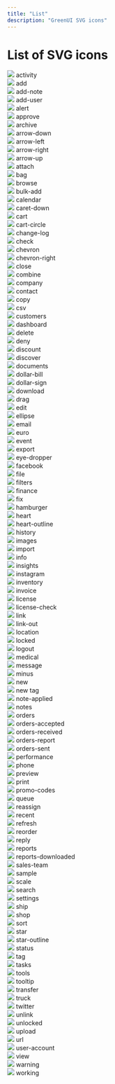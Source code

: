 ```yaml
---
title: "List"
description: "GreenUI SVG icons"
---
```


# List of SVG icons

<div class="grid color-dark text-center">
  <div class="span-2 bg-light-grey pa-1">
    <img src="../../assets/icons/activity.svg" />
    activity
  </div>
  <div class="span-2 bg-light-grey pa-1">
    <img src="../../assets/icons/add.svg" />
    add
  </div>
  <div class="span-2 bg-light-grey pa-1">
    <img src="../../assets/icons/add-note.svg" />
    add-note
  </div>
  <div class="span-2 bg-light-grey pa-1">
    <img src="../../assets/icons/add-user.svg" />
    add-user
  </div>
  <div class="span-2 bg-light-grey pa-1">
    <img src="../../assets/icons/alert.svg" />
    alert
  </div>
  <div class="span-2 bg-light-grey pa-1">
    <img src="../../assets/icons/approve.svg" />
    approve
  </div>
  <div class="span-2 bg-light-grey pa-1">
    <img src="../../assets/icons/archive.svg" />
    archive
  </div>
  <div class="span-2 bg-light-grey pa-1">
    <img src="../../assets/icons/arrow-down.svg" />
    arrow-down
  </div>
  <div class="span-2 bg-light-grey pa-1">
    <img src="../../assets/icons/arrow-left.svg" />
    arrow-left
  </div>
  <div class="span-2 bg-light-grey pa-1">
    <img src="../../assets/icons/arrow-right.svg" />
    arrow-right
  </div>
  <div class="span-2 bg-light-grey pa-1">
    <img src="../../assets/icons/arrow-up.svg" />
    arrow-up
  </div>
	<div class="span-2 bg-light-grey pa-1">
    <img src="../../assets/icons/attach.svg" />
    attach
  </div>
  <div class="span-2 bg-light-grey pa-1">
    <img src="../../assets/icons/bag.svg" />
    bag
  </div>
  <div class="span-2 bg-light-grey pa-1">
    <img src="../../assets/icons/browse.svg" />
    browse
  </div>
  <div class="span-2 bg-light-grey pa-1">
    <img src="../../assets/icons/bulk-add.svg" />
    bulk-add
  </div>
  <div class="span-2 bg-light-grey pa-1">
    <img src="../../assets/icons/calendar.svg" />
    calendar
  </div>
  <div class="span-2 bg-light-grey pa-1">
    <img src="../../assets/icons/caret-down.svg" />
    caret-down
  </div>
  <div class="span-2 bg-light-grey pa-1">
    <img src="../../assets/icons/cart.svg" />
    cart
  </div>
  <div class="span-2 bg-light-grey pa-1">
    <img src="../../assets/icons/cart-circle.svg" />
    cart-circle
  </div>
  <div class="span-2 bg-light-grey pa-1">
    <img src="../../assets/icons/change-log.svg" />
    change-log
  </div>
  <div class="span-2 bg-light-grey pa-1">
    <img src="../../assets/icons/check.svg" />
    check
  </div>
  <div class="span-2 bg-light-grey pa-1">
    <img src="../../assets/icons/chevron.svg" />
    chevron
  </div>
  <div class="span-2 bg-light-grey pa-1">
    <img src="../../assets/icons/chevron-right.svg" />
    chevron-right
  </div>
  <div class="span-2 bg-light-grey pa-1">
    <img src="../../assets/icons/close.svg" />
    close
  </div>
  <div class="span-2 bg-light-grey pa-1">
    <img src="../../assets/icons/combine.svg" />
    combine
  </div>
  <div class="span-2 bg-light-grey pa-1">
    <img src="../../assets/icons/company.svg" />
    company
  </div>
  <div class="span-2 bg-light-grey pa-1">
    <img src="../../assets/icons/contact.svg" />
    contact
  </div>
  <div class="span-2 bg-light-grey pa-1">
    <img src="../../assets/icons/copy.svg" />
    copy
  </div>
  <div class="span-2 bg-light-grey pa-1">
    <img src="../../assets/icons/csv.svg" />
    csv
  </div>
  <div class="span-2 bg-light-grey pa-1">
    <img src="../../assets/icons/customers.svg" />
    customers
  </div>
  <div class="span-2 bg-light-grey pa-1">
    <img src="../../assets/icons/dashboard.svg" />
    dashboard
  </div>
  <div class="span-2 bg-light-grey pa-1">
    <img src="../../assets/icons/delete.svg" />
    delete
  </div>
  <div class="span-2 bg-light-grey pa-1">
    <img src="../../assets/icons/deny.svg" />
    deny
  </div>
  <div class="span-2 bg-light-grey pa-1">
    <img src="../../assets/icons/discount.svg" />
    discount
  </div>
	<div class="span-2 bg-light-grey pa-1">
    <img src="../../assets/icons/discover.svg" />
    discover
  </div>
  <div class="span-2 bg-light-grey pa-1">
    <img src="../../assets/icons/documents.svg" />
    documents
  </div>
  <div class="span-2 bg-light-grey pa-1">
    <img src="../../assets/icons/dollar-bill.svg" />
    dollar-bill
  </div>
  <div class="span-2 bg-light-grey pa-1">
    <img src="../../assets/icons/dollar-sign.svg" />
    dollar-sign
  </div>
  <div class="span-2 bg-light-grey pa-1">
    <img src="../../assets/icons/download.svg" />
    download
  </div>

  <div class="span-2 bg-light-grey pa-1">
    <img src="../../assets/icons/drag.svg" />
    drag
  </div>
  <div class="span-2 bg-light-grey pa-1">
    <img src="../../assets/icons/edit.svg" />
    edit
  </div>
  <div class="span-2 bg-light-grey pa-1">
    <img src="../../assets/icons/ellipse.svg" />
    ellipse
  </div>
  <div class="span-2 bg-light-grey pa-1">
    <img src="../../assets/icons/email.svg" />
    email
  </div>
  <div class="span-2 bg-light-grey pa-1">
    <img src="../../assets/icons/euro.svg" />
    euro
  </div>
  <div class="span-2 bg-light-grey pa-1">
    <img src="../../assets/icons/event.svg" />
    event
  </div>
  <div class="span-2 bg-light-grey pa-1">
    <img src="../../assets/icons/export.svg" />
    export
  </div>
  <div class="span-2 bg-light-grey pa-1">
    <img src="../../assets/icons/eye-dropper.svg" />
    eye-dropper
  </div>
  <div class="span-2 bg-light-grey pa-1">
    <img src="../../assets/icons/facebook.svg" />
    facebook
  </div>
  <div class="span-2 bg-light-grey pa-1">
    <img src="../../assets/icons/file.svg" />
    file
  </div>
  <div class="span-2 bg-light-grey pa-1">
    <img src="../../assets/icons/filters.svg" />
    filters
  </div>
  <div class="span-2 bg-light-grey pa-1">
    <img src="../../assets/icons/finance.svg" />
    finance
  </div>
  <div class="span-2 bg-light-grey pa-1">
    <img src="../../assets/icons/fix.svg" />
    fix
  </div>
  <div class="span-2 bg-light-grey pa-1">
    <img src="../../assets/icons/hamburger.svg" />
    hamburger
  </div>
  <div class="span-2 bg-light-grey pa-1">
    <img src="../../assets/icons/heart.svg" />
    heart
  </div>
  <div class="span-2 bg-light-grey pa-1">
    <img src="../../assets/icons/heart-outline.svg" />
    heart-outline
  </div>
  <div class="span-2 bg-light-grey pa-1">
    <img src="../../assets/icons/history.svg" />
    history
  </div>
  <div class="span-2 bg-light-grey pa-1">
    <img src="../../assets/icons/images.svg" />
    images
  </div>
  <div class="span-2 bg-light-grey pa-1">
    <img src="../../assets/icons/import.svg" />
    import
  </div>
  <div class="span-2 bg-light-grey pa-1">
    <img src="../../assets/icons/info.svg" />
    info
  </div>
  <div class="span-2 bg-light-grey pa-1">
    <img src="../../assets/icons/insights.svg" />
    insights
  </div>
  <div class="span-2 bg-light-grey pa-1">
    <img src="../../assets/icons/instagram.svg" />
    instagram
  </div>
  <div class="span-2 bg-light-grey pa-1">
    <img src="../../assets/icons/inventory.svg" />
    inventory
  </div>
  <div class="span-2 bg-light-grey pa-1">
    <img src="../../assets/icons/invoice.svg" />
    invoice
  </div>
  <div class="span-2 bg-light-grey pa-1">
    <img src="../../assets/icons/license.svg" />
    license
  </div>
  <div class="span-2 bg-light-grey pa-1">
    <img src="../../assets/icons/license-check.svg" />
    license-check
  </div>
  <div class="span-2 bg-light-grey pa-1">
    <img src="../../assets/icons/link.svg" />
    link
  </div>
  <div class="span-2 bg-light-grey pa-1">
    <img src="../../assets/icons/link-out.svg" />
    link-out
  </div>
  <div class="span-2 bg-light-grey pa-1">
    <img src="../../assets/icons/location.svg" />
    location
  </div>
  <div class="span-2 bg-light-grey pa-1">
    <img src="../../assets/icons/locked.svg" />
    locked
  </div>
  <div class="span-2 bg-light-grey pa-1">
    <img src="../../assets/icons/logout.svg" />
    logout
  </div>
  <div class="span-2 bg-light-grey pa-1">
    <img src="../../assets/icons/medical.svg" />
    medical
  </div>
  <div class="span-2 bg-light-grey pa-1">
    <img src="../../assets/icons/message.svg" />
    message
  </div>
  <div class="span-2 bg-light-grey pa-1">
    <img src="../../assets/icons/minus.svg" />
    minus
  </div>
  <div class="span-2 bg-light-grey pa-1">
    <img src="../../assets/icons/new.svg" />
    new
  </div>
  <div class="span-2 bg-light-grey pa-1">
    <img src="../../assets/icons/new-tag.svg" />
    new tag
  </div>
  <div class="span-2 bg-light-grey pa-1">
    <img src="../../assets/icons/note-applied.svg" />
    note-applied
  </div>
  <div class="span-2 bg-light-grey pa-1">
    <img src="../../assets/icons/notes.svg" />
    notes
  </div>
  <div class="span-2 bg-light-grey pa-1">
    <img src="../../assets/icons/orders.svg" />
    orders
  </div>
  <div class="span-2 bg-light-grey pa-1">
    <img src="../../assets/icons/orders-accepted.svg" />
    orders-accepted
  </div>
  <div class="span-2 bg-light-grey pa-1">
    <img src="../../assets/icons/orders-received.svg" />
    orders-received
  </div>
  <div class="span-2 bg-light-grey pa-1">
    <img src="../../assets/icons/orders-report.svg" />
    orders-report
  </div>
  <div class="span-2 bg-light-grey pa-1">
    <img src="../../assets/icons/orders-sent.svg" />
    orders-sent
  </div>

  <div class="span-2 bg-light-grey pa-1">
    <img src="../../assets/icons/performance.svg" />
    performance
  </div>
  <div class="span-2 bg-light-grey pa-1">
    <img src="../../assets/icons/phone.svg" />
    phone
  </div>
  <div class="span-2 bg-light-grey pa-1">
    <img src="../../assets/icons/preview.svg" />
    preview
  </div>
  <div class="span-2 bg-light-grey pa-1">
    <img src="../../assets/icons/print.svg" />
    print
  </div>
  <div class="span-2 bg-light-grey pa-1">
    <img src="../../assets/icons/promo-codes.svg" />
    promo-codes
  </div>
  <div class="span-2 bg-light-grey pa-1">
    <img src="../../assets/icons/queue.svg" />
    queue
  </div>
  <div class="span-2 bg-light-grey pa-1">
    <img src="../../assets/icons/reassign.svg" />
    reassign
  </div>
  <div class="span-2 bg-light-grey pa-1">
    <img src="../../assets/icons/recent.svg" />
    recent
  </div>
  <div class="span-2 bg-light-grey pa-1">
    <img src="../../assets/icons/refresh.svg" />
    refresh
  </div>
  <div class="span-2 bg-light-grey pa-1">
    <img src="../../assets/icons/reorder.svg" />
    reorder
  </div>
  <div class="span-2 bg-light-grey pa-1">
    <img src="../../assets/icons/reply.svg" />
    reply
  </div>
  <div class="span-2 bg-light-grey pa-1">
    <img src="../../assets/icons/reports.svg" />
    reports
  </div>
  <div class="span-2 bg-light-grey pa-1">
    <img src="../../assets/icons/reports-downloaded.svg" />
    reports-downloaded
  </div>
  <div class="span-2 bg-light-grey pa-1">
    <img src="../../assets/icons/sales-team.svg" />
    sales-team
  </div>
  <div class="span-2 bg-light-grey pa-1">
    <img src="../../assets/icons/sample.svg" />
    sample
  </div>
  <div class="span-2 bg-light-grey pa-1">
    <img src="../../assets/icons/scale.svg" />
    scale
  </div>
  <div class="span-2 bg-light-grey pa-1">
    <img src="../../assets/icons/search.svg" />
    search
  </div>
  <div class="span-2 bg-light-grey pa-1">
    <img src="../../assets/icons/settings.svg" />
    settings
  </div>
  <div class="span-2 bg-light-grey pa-1">
    <img src="../../assets/icons/ship.svg" />
    ship
  </div>
  <div class="span-2 bg-light-grey pa-1">
    <img src="../../assets/icons/shop.svg" />
    shop
  </div>
  <div class="span-2 bg-light-grey pa-1">
    <img src="../../assets/icons/sort.svg" />
    sort
  </div>
  <div class="span-2 bg-light-grey pa-1">
    <img src="../../assets/icons/star.svg" />
    star
  </div>
  <div class="span-2 bg-light-grey pa-1">
    <img src="../../assets/icons/star-outline.svg" />
    star-outline
  </div>
  <div class="span-2 bg-light-grey pa-1">
    <img src="../../assets/icons/status.svg" />
    status
  </div>
  <div class="span-2 bg-light-grey pa-1">
    <img src="../../assets/icons/tag.svg" />
    tag
  </div>
	<div class="span-2 bg-light-grey pa-1">
    <img src="../../assets/icons/tasks.svg" />
    tasks
  </div>
  <div class="span-2 bg-light-grey pa-1">
    <img src="../../assets/icons/tools.svg" />
    tools
  </div>
  <div class="span-2 bg-light-grey pa-1">
    <img src="../../assets/icons/tooltip.svg" />
    tooltip
  </div>
  <div class="span-2 bg-light-grey pa-1">
    <img src="../../assets/icons/transfer.svg" />
    transfer
  </div>
  <div class="span-2 bg-light-grey pa-1">
    <img src="../../assets/icons/truck.svg" />
    truck
  </div>
  <div class="span-2 bg-light-grey pa-1">
    <img src="../../assets/icons/twitter.svg" />
    twitter
  </div>
  <div class="span-2 bg-light-grey pa-1">
    <img src="../../assets/icons/unlink.svg" />
    unlink
  </div>
  <div class="span-2 bg-light-grey pa-1">
    <img src="../../assets/icons/unlocked.svg" />
    unlocked
  </div>
  <div class="span-2 bg-light-grey pa-1">
    <img src="../../assets/icons/upload.svg" />
    upload
  </div>
  <div class="span-2 bg-light-grey pa-1">
    <img src="../../assets/icons/url.svg" />
    url
  </div>
  <div class="span-2 bg-light-grey pa-1">
    <img src="../../assets/icons/user-account.svg" />
    user-account
  </div>
  <div class="span-2 bg-light-grey pa-1">
    <img src="../../assets/icons/view.svg" />
    view
  </div>
  <div class="span-2 bg-light-grey pa-1">
    <img src="../../assets/icons/warning.svg" />
    warning
  </div>
  <div class="span-2 bg-light-grey pa-1">
    <img src="../../assets/icons/working.svg" />
    working
  </div>
</div>
